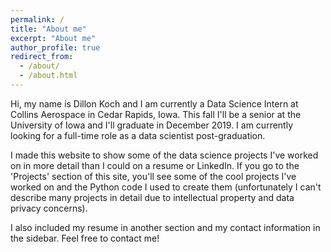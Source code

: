 ```yaml
---
permalink: /
title: "About me"
excerpt: "About me"
author_profile: true
redirect_from: 
  - /about/
  - /about.html
---
```


Hi, my name is Dillon Koch and I am currently a Data Science Intern at Collins Aerospace in Cedar Rapids, Iowa. This fall I'll be a senior at the University of Iowa and I'll graduate in December 2019. I am currently looking for a full-time role as a data scientist post-graduation.

I made this website to show some of the data science projects I've worked on in more detail than I could on a resume or LinkedIn. If you go to the 'Projects' section of this site, you'll see some of the cool projects I've worked on and the Python code I used to create them (unfortunately I can't describe many projects in detail due to intellectual property and data privacy concerns).

I also included my resume in another section and my contact information in the sidebar. Feel free to contact me!

